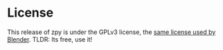 # License

This release of zpy is under the GPLv3 license, the [same license used by Blender](https://www.blender.org/about/license/). TLDR: Its free, use it!